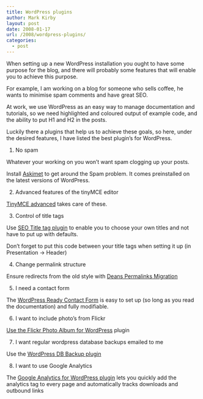 ```yaml
---
title: WordPress plugins
author: Mark Kirby
layout: post
date: 2008-01-17
url: /2008/wordpress-plugins/
categories:
  - post
---
```

When setting up a new WordPress installation you ought to have some purpose for the blog, and there will probably some features that will enable you to achieve this purpose.

For example, I am working on a blog for someone who sells coffee, he wants to minimise spam comments and have great SEO.

At work, we use WordPress as an easy way to manage documentation and tutorials, so we need highlighted and coloured output of example code, and the ability to put H1 and H2 in the posts.

Luckily there a plugins that help us to achieve these goals, so here, under the desired features, I have listed the best plugin&#8217;s for WordPress.

1. No spam

Whatever your working on you won&#8217;t want spam clogging up your posts.

Install [Askimet][1] to get around the Spam problem. It comes preinstalled on the latest versions of WordPress.

2. Advanced features of the tinyMCE editor

[TinyMCE advanced][2] takes care of these.

3. Control of title tags

Use [SEO Title tag plugin][3] to enable you to choose your own titles and not have to put up with defaults.

Don&#8217;t forget to put this code between your title tags when setting it up (in Presentation -> Header)

<div class="codesnip-container" >
  <title><?php if (function_exists(&#8216;seo_title_tag&#8217;)) { seo_title_tag(); } else { bloginfo(&#8216;name&#8217;); wp_title();} ?></title>
</div>

4. Change permalink structure

Ensure redirects from the old style with [Deans Permalinks Migration][4]

5. I need a contact form

The [WordPress Ready Contact Form][5] is easy to set up (so long as you read the documentation) and fully modifiable.

6. I want to include photo&#8217;s from Flickr

[Use the Flickr Photo Album for WordPress][6] plugin

7. I want regular wordpress database backups emailed to me

Use the [WordPress DB Backup plugin][7]

8. I want to use Google Analytics

The [Google Analytics for WordPress plugin][8] lets you quickly add the analytics tag to every page and automatically tracks downloads and outbound links

 [1]: http://akismet.com/
 [2]: http://www.laptoptips.ca/projects/tinymce-advanced/
 [3]: http://www.netconcepts.com/seo-title-tag-plugin/
 [4]: http://www.deanlee.cn/wordpress/permalinks-migration-plugin/
 [5]: http://green-beast.com/blog/?page_id=136
 [6]: http://tantannoodles.com/toolkit/photo-album/
 [7]: http://wordpress.org/extend/plugins/wp-db-backup/
 [8]: http://wordpress.org/extend/plugins/google-analytics-for-wordpress/